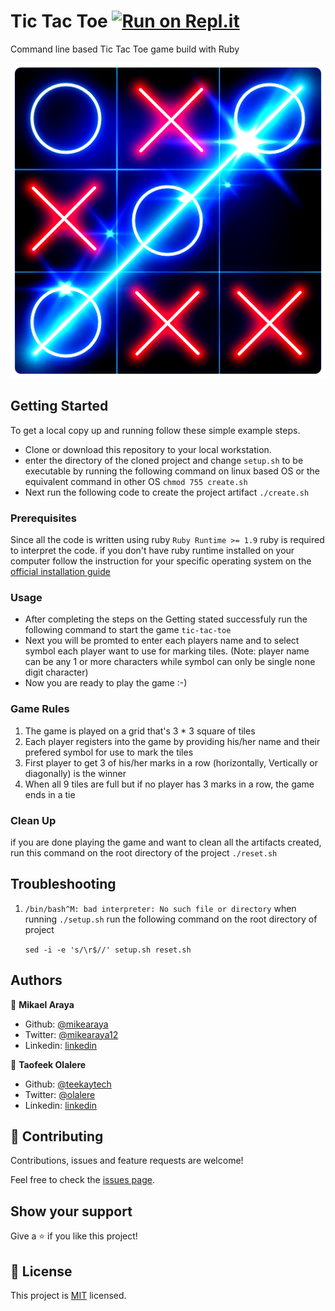 # Tic Tac Toe [![Run on Repl.it](https://repl.it/badge/github/Mikearaya/tic-tac-toe)](https://repl.it/github/Mikearaya/tic-tac-toe)

Command line based Tic Tac Toe game build with Ruby

![cover](./assets/cover.png)

## Getting Started

To get a local copy up and running follow these simple example steps.

- Clone or download this repository to your local workstation.
- enter the directory of the cloned project and change `setup.sh` to be executable by running the following command on linux based OS
  or the equivalent command in other OS
  `chmod 755 create.sh`
- Next run the following code to create the project artifact
  `./create.sh`

### Prerequisites

Since all the code is written using ruby `Ruby Runtime >= 1.9` ruby is required to interpret the code. if you don't have ruby runtime installed on your computer follow the instruction for your specific operating system on the [official installation guide](https://www.ruby-lang.org/en/documentation/installation/)

### Usage

- After completing the steps on the Getting stated successfuly run the following command to start the game
  `tic-tac-toe`
- Next you will be promted to enter each players name and to select symbol each player want to use for marking tiles.
  (Note: player name can be any 1 or more characters while symbol can only be single none digit character)
- Now you are ready to play the game :-)

### Game Rules

1. The game is played on a grid that's 3 \* 3 square of tiles
2. Each player registers into the game by providing his/her name and their prefered symbol for use to mark the tiles
3. First player to get 3 of his/her marks in a row (horizontally, Vertically or diagonally) is the winner
4. When all 9 tiles are full but if no player has 3 marks in a row, the game ends in a tie

### Clean Up

if you are done playing the game and want to clean all the artifacts created, run this command on the root directory of the project
`./reset.sh`

## Troubleshooting

1. `/bin/bash^M: bad interpreter: No such file or directory` when running `./setup.sh`
   run the following command on the root directory of project

   `sed -i -e 's/\r$//' setup.sh reset.sh`

## Authors

👤 **Mikael Araya**

- Github: [@mikearaya](https://github.com/mikearaya)
- Twitter: [@mikearaya12](https://twitter.com/mikearaya12)
- Linkedin: [linkedin](https://linkedin.com/in/mikael-araya)

👤 **Taofeek Olalere**

- Github: [@teekaytech](https://github.com/teekaytech)
- Twitter: [@olalere](https://twitter.com/ola_lere)
- Linkedin: [linkedin](https://linkedin.com/in/teekaytech)

## 🤝 Contributing

Contributions, issues and feature requests are welcome!

Feel free to check the [issues page](issues/).

## Show your support

Give a ⭐️ if you like this project!

## 📝 License

This project is [MIT](lic.url) licensed.
